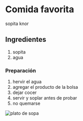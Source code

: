 # Comida favorita
sopita knor
## Ingredientes
1. sopita
2. agua
### Preparación
1. hervir el agua
2. agregar el producto de la bolsa
3. dejar cocer
4. servir y soplar antes de probar
5. no quemarse

![plato de sopa](https://www.themarkethink.com/wp-content/uploads/2020/11/sopa-mickey.jpg)
